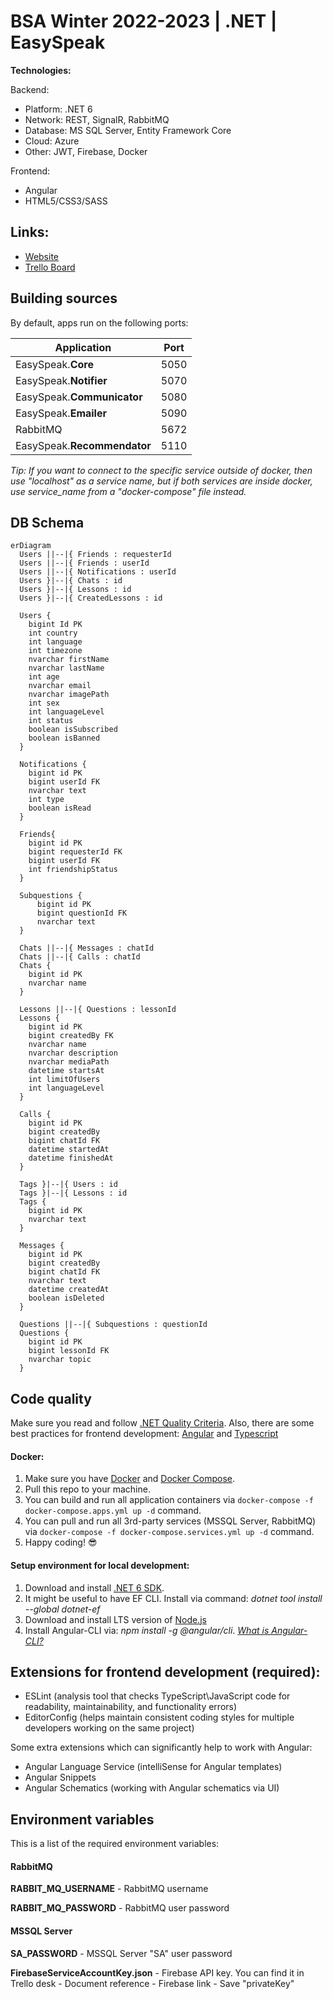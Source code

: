 # BSA Winter 2022-2023 | .NET | EasySpeak

**Technologies:**

Backend:

- Platform: .NET 6
- Network: REST, SignalR, RabbitMQ
- Database: MS SQL Server, Entity Framework Core
- Cloud: Azure
- Other: JWT, Firebase, Docker

Frontend:

- Angular
- HTML5/CSS3/SASS

## Links:

- [Website](https://bsa-easyspeak.westeurope.cloudapp.azure.com/)
- [Trello Board](https://trello.com/b/YFTBdO9Y/development)

## Building sources

By default, apps run on the following ports:

| Application                 | Port |
| --------------------------- | ---- |
| EasySpeak.**Core**          | 5050 |
| EasySpeak.**Notifier**      | 5070 |
| EasySpeak.**Communicator**  | 5080 |
| EasySpeak.**Emailer**       | 5090 |
| RabbitMQ                    | 5672 |
| EasySpeak.**Recommendator** | 5110 |

_Tip: If you want to connect to the specific service outside of docker, then use "localhost" as a service name, but if both services are inside docker, use service_name from a "docker-compose" file instead._

## DB Schema

```mermaid
erDiagram
  Users ||--|{ Friends : requesterId
  Users ||--|{ Friends : userId
  Users ||--|{ Notifications : userId
  Users }|--|{ Chats : id
  Users }|--|{ Lessons : id
  Users }|--|{ CreatedLessons : id

  Users {
    bigint Id PK
    int country
    int language
    int timezone
    nvarchar firstName
    nvarchar lastName
    int age
    nvarchar email
    nvarchar imagePath
    int sex
    int languageLevel
    int status
    boolean isSubscribed
    boolean isBanned
  }

  Notifications {
    bigint id PK
    bigint userId FK
    nvarchar text
    int type
    boolean isRead
  }

  Friends{
    bigint id PK
    bigint requesterId FK
    bigint userId FK
    int friendshipStatus
  }

  Subquestions {
	  bigint id PK
	  bigint questionId FK
	  nvarchar text
  }

  Chats ||--|{ Messages : chatId
  Chats ||--|{ Calls : chatId
  Chats {
    bigint id PK
    nvarchar name
  }

  Lessons ||--|{ Questions : lessonId
  Lessons {
    bigint id PK
    bigint createdBy FK
    nvarchar name
    nvarchar description
    nvarchar mediaPath
    datetime startsAt
    int limitOfUsers
    int languageLevel
  }

  Calls {
    bigint id PK
	bigint createdBy
    bigint chatId FK
    datetime startedAt
    datetime finishedAt
  }

  Tags }|--|{ Users : id
  Tags }|--|{ Lessons : id
  Tags {
    bigint id PK
    nvarchar text
  }

  Messages {
    bigint id PK
	bigint createdBy
    bigint chatId FK
    nvarchar text
    datetime createdAt
    boolean isDeleted
  }

  Questions ||--|{ Subquestions : questionId
  Questions {
    bigint id PK
    bigint lessonId FK
    nvarchar topic
  }

```

## Code quality

Make sure you read and follow [.NET Quality Criteria](https://github.com/BinaryStudioAcademy/quality-criteria/blob/production/source/dotnet.md).
Also, there are some best practices for frontend development: [Angular](https://angular.io/guide/styleguide) and [Typescript](https://google.github.io/styleguide/tsguide.html)

#### Docker:

1. Make sure you have [Docker](https://www.docker.com) and [Docker Compose](https://docs.docker.com/compose/install).
2. Pull this repo to your machine.
3. You can build and run all application containers via `docker-compose -f docker-compose.apps.yml up -d` command.
4. You can pull and run all 3rd-party services (MSSQL Server, RabbitMQ) via `docker-compose -f docker-compose.services.yml up -d` command.
5. Happy coding! :sunglasses:

#### Setup environment for local development:

1. Download and install [.NET 6 SDK](https://dotnet.microsoft.com/download).
2. It might be useful to have EF CLI. Install via command: _dotnet tool install --global dotnet-ef_
3. Download and install LTS version of [Node.js](https://nodejs.org/en/)
4. Install Angular-CLI via: _npm install -g @angular/cli_. _[What is Angular-CLI?](https://angular.io/cli)_

## Extensions for frontend development (required):

- ESLint (analysis tool that checks TypeScript\JavaScript code for readability, maintainability, and functionality errors)
- EditorConfig (helps maintain consistent coding styles for multiple developers working on the same project)

Some extra extensions which can significantly help to work with Angular:

- Angular Language Service (intelliSense for Angular templates)
- Angular Snippets
- Angular Schematics (working with Angular schematics via UI)

## Environment variables

This is a list of the required environment variables:

#### RabbitMQ

**RABBIT_MQ_USERNAME** - RabbitMQ username

**RABBIT_MQ_PASSWORD** - RabbitMQ user password

#### MSSQL Server

**SA_PASSWORD** - MSSQL Server "SA" user password

**FirebaseServiceAccountKey.json** - Firebase API key. You can find it in Trello desk - Document reference - Firebase link - Save "privateKey"
